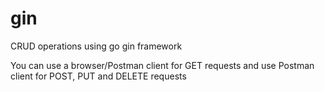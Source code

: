 # gin
CRUD operations using go gin framework

You can use a browser/Postman client for GET requests and use Postman client for POST, PUT and DELETE requests 
